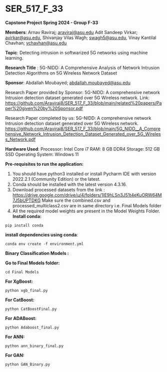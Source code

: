 # SER_517_F_33
**Capstone Project Spring 2024 - Group F-33**

**Members**:
Arnav Raviraj; araviraj@asu.edu
Adit Sandeep Virkar; avirkar@asu.edu,
Shivanjay Vilas Wagh; swagh5@asu.edu,
Vinay Kantilal Chavhan; vchavhan@asu.edu


**Topic**: Detecting intrusion in softwarized 5G networks using machine learning.

**Research Title** : 5G-NIDD: A Comprehensive Analysis of Network Intrusion Detection Algorithms on 5G Wireless Network Dataset

**Sponsor**: Abdallah Moubayed; abdallah.moubayed@asu.edu

Research Paper provided by Sponsor: 5G-NIDD: A comprehensive network Intrusion detection dataset generated over 5G Wireless network. 
Link: https://github.com/Araviraj8/SER_517_F_33/blob/main/related%20papers/Paper%20given%20by%20Sponsor.pdf

Research Paper completed by us: 5G-NIDD: A comprehensive network Intrusion detection dataset generated over 5G Wireless network.
https://github.com/Araviraj8/SER_517_F_33/blob/main/5G_NIDD__A_Comprehensive_Network_Intrusion_Detection_Dataset_Generated_over_5G_Wireless_Network.pdf

**Hardware Used**:
Processor: Intel Core i7
RAM: 8 GB DDR4
Storage: 512 GB SSD
Operating System: Windows 11

**Pre-requisites to run the application:**

1) You should have python3 installed or install Pycharm IDE with version 2022.2.1 (Community Edition) or the latest.
2) Conda should be installed with the latest version 4.3.16.
3) Download processed datasets from the link : https://drive.google.com/drive/u/4/folders/1lE9hLSn3J51t4eKuORW64M7J5bUPTDKG
   Make sure the combined.csv and processed_multiclass2.csv are in same directory i.e. Final Models folder
4) All the required model weights are present in the Model Weights Folder. 
**Install conda:**
  ```shell
pip install conda
 ```

**install dependencies using conda**:

  ```shell
conda env create -f environment.yml
 ```

**Binary Classification Models :**

**Go to Final Models folder:**

```shell
cd Final Models
 ```

**For XgBoost:**
 ```shell
 python xgb_final.py
 ```
 
**For CatBoost:**
```shell
python CatBoostFinal.py
```

**For ADABoost:**
```shell
python Adaboost_final.py
```

**For ANN:**
```shell
python ann_binary_final.py
```

**For GAN:**
```shell
python GAN_Binary.py
```

